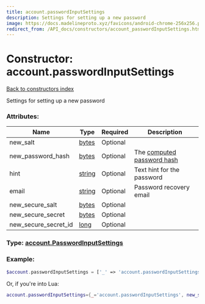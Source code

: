```yaml
---
title: account.passwordInputSettings
description: Settings for setting up a new password
image: https://docs.madelineproto.xyz/favicons/android-chrome-256x256.png
redirect_from: /API_docs/constructors/account_passwordInputSettings.html
---
```

# Constructor: account.passwordInputSettings  
[Back to constructors index](index.md)



Settings for setting up a new password

### Attributes:

| Name     |    Type       | Required | Description |
|----------|---------------|----------|-------------|
|new\_salt|[bytes](../types/bytes.md) | Optional|
|new\_password\_hash|[bytes](../types/bytes.md) | Optional|The [computed password hash](https://core.telegram.org/api/srp)|
|hint|[string](../types/string.md) | Optional|Text hint for the password|
|email|[string](../types/string.md) | Optional|Password recovery email|
|new\_secure\_salt|[bytes](../types/bytes.md) | Optional|
|new\_secure\_secret|[bytes](../types/bytes.md) | Optional|
|new\_secure\_secret\_id|[long](../types/long.md) | Optional|



### Type: [account.PasswordInputSettings](../types/account.PasswordInputSettings.md)


### Example:

```php
$account.passwordInputSettings = ['_' => 'account.passwordInputSettings', 'new_salt' => 'bytes', 'new_password_hash' => 'bytes', 'hint' => 'string', 'email' => 'string', 'new_secure_salt' => 'bytes', 'new_secure_secret' => 'bytes', 'new_secure_secret_id' => long];
```  


Or, if you're into Lua:

```lua
account.passwordInputSettings={_='account.passwordInputSettings', new_salt='bytes', new_password_hash='bytes', hint='string', email='string', new_secure_salt='bytes', new_secure_secret='bytes', new_secure_secret_id=long}

```


